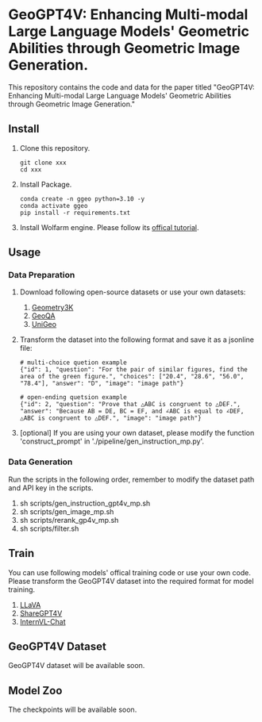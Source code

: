 # GeoGPT4V: Enhancing Multi-modal Large Language Models' Geometric Abilities through Geometric Image Generation.

This repository contains the code and data for the paper titled "GeoGPT4V: Enhancing Multi-modal Large Language Models' Geometric Abilities through Geometric Image Generation."


## Install

1. Clone this repository.

   ```shell
   git clone xxx
   cd xxx
   ```

2. Install Package.

   ```shell
   conda create -n ggeo python=3.10 -y
   conda activate ggeo
   pip install -r requirements.txt
   ```

3. Install Wolfarm engine. Please follow its [offical tutorial](https://support.wolfram.com/45743).

## Usage

### Data Preparation

1. Download following open-source datasets or use your own datasets:

   1. [Geometry3K](https://lupantech.github.io/inter-gps/)
   2. [GeoQA](https://github.com/chen-judge/GeoQA)
   3. [UniGeo](https://github.com/chen-judge/UniGeo)

2. Transform the dataset into the following format and save it as a jsonline file:

   ```
   # multi-choice quetion example
   {"id": 1, "question": "For the pair of similar figures, find the area of the green figure.", "choices": ["20.4", "28.6", "56.0", "78.4"], "answer": "D", "image": "image path"}
   
   # open-ending quetsion example
   {"id": 2, "question": "Prove that △ABC is congruent to △DEF.", "answer": "Because AB = DE, BC = EF, and ∠ABC is equal to ∠DEF, △ABC is congruent to △DEF.", "image": "image path"}
   ```

3. [optional] If you are using your own dataset, please modify the function 'construct_prompt'  in './pipeline/gen_instruction_mp.py'.

### Data Generation

Run the scripts in the following order, remember to modify the dataset path and API key in the scripts.

1. sh scripts/gen_instruction_gpt4v_mp.sh
2. sh scripts/gen_image_mp.sh
3. sh scripts/rerank_gp4v_mp.sh
4. sh scripts/filter.sh

## Train

You can use following models' offical training code or use your own code. Please transform the GeoGPT4V dataset into the required format for model training.

1. [LLaVA](https://github.com/haotian-liu/LLaVA)
2. [ShareGPT4V](https://sharegpt4v.github.io/)
3. [InternVL-Chat](https://github.com/OpenGVLab/InternVL)

## GeoGPT4V Dataset

GeoGPT4V dataset will be available soon.

## Model Zoo

The checkpoints will be available soon.
